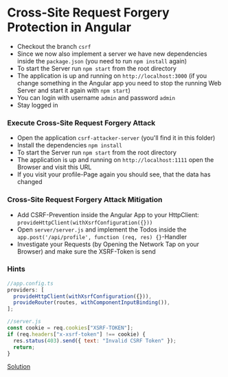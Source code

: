 # Cross-Site Request Forgery Protection in Angular

- Checkout the branch `csrf`
- Since we now also implement a server we have new dependencies inside the `package.json` (you need to run `npm install` again)
- To start the Server run `npm start` from the root directory
- The application is up and running on `http://localhost:3000` (if you change something in the Angular app you need to stop the running Web Server and start it again with `npm start`)
- You can login with username `admin` and password `admin`
- Stay logged in

### Execute Cross-Site Request Forgery Attack

- Open the application `csrf-attacker-server` (you'll find it in this folder)
- Install the dependencies `npm install`
- To start the Server run `npm start` from the root directory
- The application is up and running on `http://localhost:1111` open the Browser and visit this URL
- If you visit your profile-Page again you should see, that the data has changed

### Cross-Site Request Forgery Attack Mitigation

- Add CSRF-Prevention inside the Angular App to your HttpClient: `provideHttpClient(withXsrfConfiguration({}))`
- Open `server/server.js` and implement the Todos inside the `app.post('/api/profile', function (req, res) {}`-Handler
- Investigate your Requests (by Opening the Network Tap on your Browser) and make sure the XSRF-Token is send

### Hints

```typescript
//app.config.ts
providers: [
  provideHttpClient(withXsrfConfiguration({})),
  provideRouter(routes, withComponentInputBinding()),
];
```

```javascript
//server.js
const cookie = req.cookies["XSRF-TOKEN"];
if (req.headers["x-xsrf-token"] !== cookie) {
  res.status(403).send({ text: "Invalid CSRF Token" });
  return;
}
```

[Solution](https://github.com/martinakraus/angular-security-2025/tree/csrf-prevention-solution)
